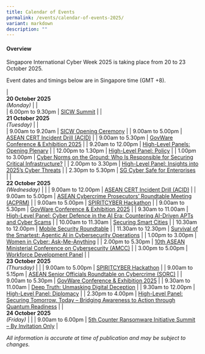```yaml
---
title: Calendar of Events
permalink: /events/calendar-of-events-2025/
variant: markdown
description: ""
---
```

#### **Overview**

Singapore International Cyber Week 2025 is taking place from 20 to 23 October 2025.

Event dates and timings below are in Singapore time (GMT +8). 

| <br> **20 October 2025** <br>*(Monday)* |                                                                                                |                            
| 6.00pm to 9.30pm           | [SICW Summit](/events/20-oct/sicw-summit/)                               |
| <br> **21 October 2025** <br>*(Tuesday)* |                                                                                                |       
| 9.00am to 9.20am           | [SICW Opening Ceremony](/events/21-oct/sicw-opening-ceremony/)                               |
| 9.00am to 5.00pm           | [ASEAN CERT Incident Drill (ACID)](/events/21-oct/asean-cert-incident-drill-acid/)                               |
| 9.00am to 5.30pm           | [GovWare Conference &amp; Exhibition 2025](/events/21-oct/govware-conference-exhibition-2025/)                               |
| 9.20am to 12.00pm           | [High-Level Panels: Opening Plenary](/events/21-oct/high-level-panels-opening-plenary/)                               |
| 12.00pm to 1.30pm           | [High-Level Panel: Policy](/events/21-oct/high-level-panel-policy/)                               |
| 1.00pm to 3.00pm           | [Cyber Norms on the Ground: Who Is Responsible for Securing Critical Infrastructure?](/events/21-oct/cyber-norms-on-the-ground-who-is-responsible-for-securing-critical-infrastructure/)                               |
| 2.00pm to 3.30pm           | [High-Level Panel: Insights into 2025’s Cyber Threats](/events/21-oct/high-level-panel-insights-into-2025-s-cyber-threats/)                               |
| 2.30pm to 5.30pm           | [SG Cyber Safe for Enterprises](/events/21-oct/sg-cyber-safe-for-enterprises/)                               |
| <br> **22 October 2025** <br>*(Wednesday)* |                                                                                                |
| 9.00am to 12.00pm           | [ASEAN CERT Incident Drill (ACID)](/events/22-oct/asean-cert-incident-drill-acid/)                               |
| 9.00am to 5.00pm           | [ASEAN Cybercrime Prosecutors’ Roundtable Meeting (ACPRM)](/events/22-oct/asean-cybercrime-prosecutors-roundtable-meeting-acprm/)                               |
| 9.00am to 5.00pm           | [SPIRITCYBER Hackathon](/events/22-oct/spiritcyber-hackathon/)                               |
| 9.00am to 5.30pm           | [GovWare Conference &amp; Exhibition 2025](/events/22-oct/govware-conference-exhibition-2025/)                               |
| 9.30am to 11.00am           | [High-Level Panel: Cyber Defence in the AI Era: Countering AI-Driven APTs and Cyber Scams](/events/22-oct/high-level-panel-cyber-defence-in-the-ai-era/)                               |
| 10.00am to 11.30am           | [Securing Smart Cities](/events/22-oct/securing-smart-cities/)                               |
| 10.30am to 12.00pm           | [Mobile Security Roundtable](/events/22-oct/mobile-security-roundtable/)                               |
| 11.30am to 12.30pm           | [Survival of the Smartest: Agentic AI in Cybersecurity Operations](/events/22-oct/survival-of-the-smartest-agentic-ai-in-cybersecurity-operations/)                               |
| 1.00pm to 3.00pm           | [Women in Cyber: Ask-Me-Anything](/events/22-oct/workforce-x-women-in-cyber/)                               |
| 2.00pm to 5.30pm           | [10th ASEAN Ministerial Conference on Cybersecurity (AMCC)](/events/22-oct/10th-asean-ministerial-conference-on-cybersecurity-amcc/)                               |
| 3.00pm to 5.00pm           | [Workforce Development Panel](/events/22-oct/workforce-development-panel/)                               |
| <br> **23 October 2025** <br>*(Thursday)*          |                                                                                           |
| 9.00am to 5.00pm           | [SPIRITCYBER Hackathon](/events/23-oct/spiritcyber-hackathon/)                               |
| 9.00am to 5.15pm           | [ASEAN Senior Officials Roundtable on Cybercrime (SORC)](/event/23-oct/asean-senior-officials-roundtable-on-cybercrime-sorc/)                               |
| 9.00am to 5.30pm           | [GovWare Conference &amp; Exhibition 2025](/events/23-oct/govware-conference-exhibition-2025/)                               |
| 9.30am to 11.00am           | [Deep Truth: Unmasking Digital Deception](/events/23-oct/deep-truth-unmasking-digital-deception/)                               |
| 9.30am to 12.00pm           | [High-Level Panel: Diplomacy](/events/23-oct/high-level-panel-diplomacy/)                               |
| 2.30pm to 4.00pm           | [High-Level Panel: Securing Tomorrow, Today – Bridging Awareness to Action through Quantum Readiness](/events/23-oct/high-level-panel-securing-tomorrow-today/)                               |
| <br> **24 October 2025** <br>*(Friday)*          |                                                                                           |
| 9.00am to 6.00pm           | [5th Counter Ransomware Initiative Summit – By Invitation Only](/events/24-oct/5th-counter-ransomware-initiative-summit/)                               |



*All information is accurate at time of publication and may be subject to changes.*